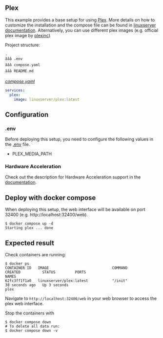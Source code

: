 ## Plex
This example provides a base setup for using [Plex](https://www.plex.tv/).
More details on how to customize the installation and the compose file can be found in [linuxserver documentation](https://github.com/linuxserver/docker-plex).
Alternatively, you can use different plex images (e.g. official plex image by [plexinc](https://github.com/plexinc/pms-docker))


Project structure:
```
.
âââ .env
âââ compose.yaml
âââ README.md
```

[_compose.yaml_](compose.yaml)
``` yaml
services:
  plex:
    image: linuxserver/plex:latest
```

## Configuration

### .env
Before deploying this setup, you need to configure the following values in the [.env](.env) file.
- PLEX_MEDIA_PATH

### Hardware Acceleration
Check out the description for Hardware Acceleration support in the [documentation](https://github.com/linuxserver/docker-plex).

## Deploy with docker compose
When deploying this setup, the web interface will be available on port 32400 (e.g. http://localhost:32400/web).

``` shell
$ docker compose up -d
Starting plex ... done
```


## Expected result

Check containers are running:
```
$ docker ps
CONTAINER ID   IMAGE                             COMMAND                  CREATED          STATUS         PORTS                                          NAMES
62fc3ff1f1a0   linuxserver/plex:latest           "/init"                  38 seconds ago   Up 3 seconds                                                  plex
```

Navigate to `http://localhost:32400/web` in your web browser to access the plex web interface.


Stop the containers with
``` shell
$ docker compose down
# To delete all data run:
$ docker compose down -v
```
